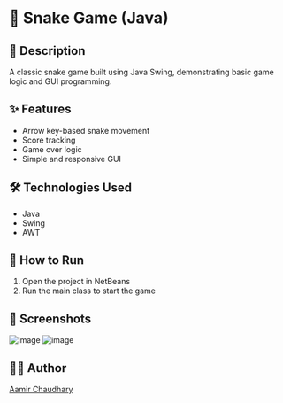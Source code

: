 # 🐍 Snake Game (Java)

## 📄 Description
A classic snake game built using Java Swing, demonstrating basic game logic and GUI programming.

## ✨ Features
- Arrow key-based snake movement
- Score tracking
- Game over logic
- Simple and responsive GUI

## 🛠 Technologies Used
- Java
- Swing
- AWT

## 🚀 How to Run
1. Open the project in NetBeans
2. Run the main class to start the game

## 📸 Screenshots
![image](https://github.com/user-attachments/assets/6d464cf6-2f0a-4426-9efe-ded35cd9eacc)
![image](https://github.com/user-attachments/assets/c884dc0f-f469-422b-9f25-dcf90b8a1a45)




## 👨‍💻 Author
[Aamir Chaudhary](https://github.com/Aamir-Chaudhary)
